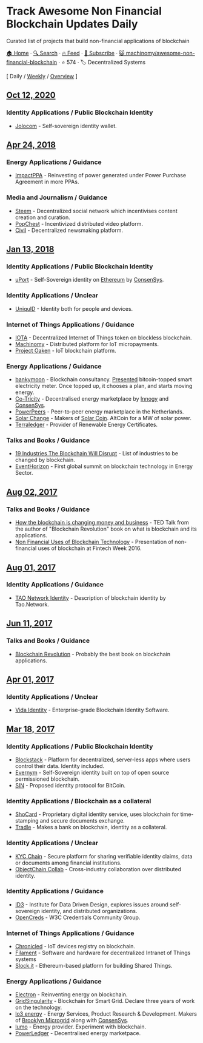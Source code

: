 # Track Awesome Non Financial Blockchain Updates Daily

Curated list of projects that build non-financial applications of blockchain

[🏠 Home](/README.md) · [🔍 Search](https://test.trackawesomelist.com/search/) · [🔥 Feed](https://test.trackawesomelist.com/machinomy/awesome-non-financial-blockchain/rss.xml) · [📮 Subscribe](https://trackawesomelist.us17.list-manage.com/subscribe?u=d2f0117aa829c83a63ec63c2f&id=36a103854c) · [😺 machinomy/awesome-non-financial-blockchain](https://github.com/machinomy/awesome-non-financial-blockchain) · ⭐ 574 · 🏷️ Decentralized Systems

[ Daily / [Weekly](/content/machinomy/awesome-non-financial-blockchain/week/README.md) / [Overview](/content/machinomy/awesome-non-financial-blockchain/readme/README.md) ]

## [Oct 12, 2020](/content/2020/10/12/README.md)

### Identity Applications / Public Blockchain Identity

*   [Jolocom](https://jolocom.com) - Self-sovereign identity wallet.

## [Apr 24, 2018](/content/2018/04/24/README.md)

### Energy Applications / Guidance

*   [ImpactPPA](https://impactppa.com) - Reinvesting of power generated under Power Purchase Agreement in more PPAs.

### Media and Journalism / Guidance

*   [Steem](https://steem.io) - Decentralized social network which incentivises content creation and curation.
*   [PopChest](https://popchest.com) - Incentivized distributed video platform.
*   [Civil](https://joincivil.com) - Decentralized newsmaking platform.

## [Jan 13, 2018](/content/2018/01/13/README.md)

### Identity Applications / Public Blockchain Identity

*   [uPort](https://www.uport.me) - Self-Sovereign identity on [Ethereum](https://ethereum.org) by [ConsenSys](https://consensys.net).

### Identity Applications / Unclear

*   [UniquID](http://uniquid.com) - Identity both for people and devices.

### Internet of Things Applications / Guidance

*   [IOTA](http://www.iotatoken.com) - Decentralized Internet of Things token on blockless blockchain.
*   [Machinomy](http://machinomy.com) - Distributed platform for IoT micropayments.
*   [Project Oaken](https://www.projectoaken.com) - IoT blockchain platform.

### Energy Applications / Guidance

*   [bankymoon](http://bankymoon.co.za/) - Blockchain consultancy. [Presented](http://goo.gl/L6vJBx) bitcoin-topped smart electricity meter. Once topped up, it chooses a plan, and starts moving energy.
*   [Co-Tricity](https://co-tricity.com/) - Decentralised energy marketplace by [Innogy](https://innovationhub.innogy.com/) and [ConsenSys](https://consensys.net).
*   [PowerPeers](https://www.powerpeers.nl/) - Peer-to-peer energy marketplace in the Netherlands.
*   [Solar Change](http://www.solarchange.co/) - Makers of [Solar Coin](http://solarcoin.org/). AltCoin for a MW of solar power.
*   [Terraledger](https://terraledger.com) - Provider of Renewable Energy Certificates.

### Talks and Books / Guidance

*   [19 Industries The Blockchain Will Disrupt](https://www.youtube.com/watch?v=G3psxs3gyf8) - List of industries to be changed by blockchain.
*   [EventHorizon](http://eventhorizon2017.com) - First global summit on blockchain technology in Energy Sector.

## [Aug 02, 2017](/content/2017/08/02/README.md)

### Talks and Books / Guidance

*   [How the blockchain is changing money and business](https://www.youtube.com/watch?v=Pl8OlkkwRpc) - TED Talk from the author of "Blockchain Revolution" book on what is blockchain and its applications.
*   [Non Financial Uses of Blockchain Technology](https://www.youtube.com/watch?v=GGCHaphRjoM) - Presentation of non-financial uses of blockchain at Fintech Week 2016.

## [Aug 01, 2017](/content/2017/08/01/README.md)

### Identity Applications / Guidance

*   [TAO Network Identity](http://tao.network/portfolio-item/the-identity-system/) - Description of blockchain identity by Tao.Network.

## [Jun 11, 2017](/content/2017/06/11/README.md)

### Talks and Books / Guidance

*   [Blockchain Revolution](http://blockchain-revolution.com) - Probably the best book on blockchain applications.

## [Apr 01, 2017](/content/2017/04/01/README.md)

### Identity Applications / Unclear

*   [Vida Identity](https://vidaidentity.com) - Enterprise-grade Blockchain Identity Software.

## [Mar 18, 2017](/content/2017/03/18/README.md)

### Identity Applications / Public Blockchain Identity

*   [Blockstack](https://blockstack.org) - Platform for decentralized, server-less apps where users control their data. Identity included.
*   [Evernym](http://www.evernym.com) - Self-Sovereign identity built on top of open source permissioned blockchain.
*   [SIN](https://en.bitcoin.it/wiki/Identity_protocol_v1) - Proposed identity protocol for BitCoin.

### Identity Applications / Blockchain as a collateral

*   [ShoCard](https://shocard.com) - Proprietary digital identity service, uses blockchain for time-stamping and secure documents exchange.
*   [Tradle](https://tradle.io/) - Makes a bank on blockchain, identity as a collateral.

### Identity Applications / Unclear

*   [KYC Chain](http://kyc-chain.com) - Secure platform for sharing verifiable identity claims, data or documents among financial institutions.
*   [ObjectChain Collab](http://www.objectchain-collab.com) - Cross-industry collaboration over distributed identity.

### Identity Applications / Guidance

*   [ID3](https://idcubed.org) - Institute for Data Driven Design, explores issues around self-sovereign identity, and distributed organizations.
*   [OpenCreds](http://opencreds.org) - W3C Credentials Community Group.

### Internet of Things Applications / Guidance

*   [Chronicled](http://www.chronicled.com) - IoT devices registry on blockchain.
*   [Filament](http://filament.com) - Software and hardware for decentralized Intranet of Things systems
*   [Slock.it](https://slock.it) - Ethereum-based platform for building Shared Things.

### Energy Applications / Guidance

*   [Electron](http://www.electron.org.uk/) - Reinventing energy on blockchain.
*   [GridSingularity](http://gridsingularity.com) - Blockchain for Smart Grid. Declare three years of work on the technology.
*   [lo3 energy](http://lo3energy.com) - Energy Services, Product Research & Development. Makers of [Brooklyn Microgrid](http://brooklynmicrogrid.com) along with [ConsenSys](https://consensys.net).
*   [lumo](https://lumoenergy.com.au) - Energy provider. Experiment with blockchain.
*   [PowerLedger](https://powerledger.io) - Decentralised energy marketpace.